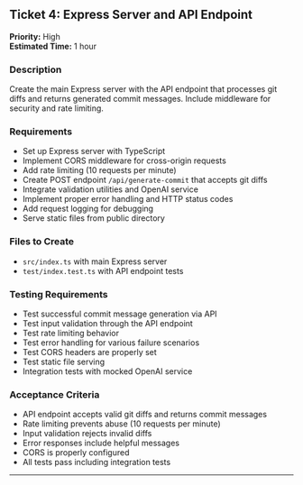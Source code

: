 ## Ticket 4: Express Server and API Endpoint

**Priority:** High  
**Estimated Time:** 1 hour

### Description

Create the main Express server with the API endpoint that processes git diffs and returns generated commit messages. Include middleware for security and rate limiting.

### Requirements

- Set up Express server with TypeScript
- Implement CORS middleware for cross-origin requests
- Add rate limiting (10 requests per minute)
- Create POST endpoint `/api/generate-commit` that accepts git diffs
- Integrate validation utilities and OpenAI service
- Implement proper error handling and HTTP status codes
- Add request logging for debugging
- Serve static files from public directory

### Files to Create

- `src/index.ts` with main Express server
- `test/index.test.ts` with API endpoint tests

### Testing Requirements

- Test successful commit message generation via API
- Test input validation through the API endpoint
- Test rate limiting behavior
- Test error handling for various failure scenarios
- Test CORS headers are properly set
- Test static file serving
- Integration tests with mocked OpenAI service

### Acceptance Criteria

- API endpoint accepts valid git diffs and returns commit messages
- Rate limiting prevents abuse (10 requests per minute)
- Input validation rejects invalid diffs
- Error responses include helpful messages
- CORS is properly configured
- All tests pass including integration tests

---

